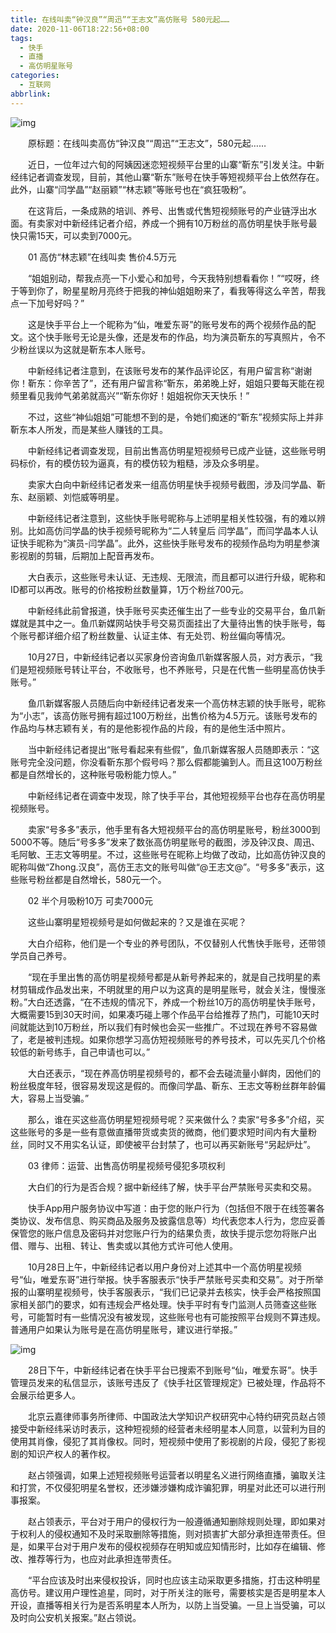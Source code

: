 ```yaml
---
title: 在线叫卖“钟汉良”“周迅”“王志文”高仿账号 580元起……
date: 2020-11-06T18:22:56+08:00
tags:
  - 快手
  - 直播
  - 高仿明星账号
categories:
  - 互联网
abbrlink:
---
```


![img](https://cdn.jsdelivr.net/gh/yakeing/Documentation@main/Hexo/images/c6fe-kcaeqzx9542101.jpg)

　　原标题：在线叫卖高仿“钟汉良”“周迅”“王志文”，580元起……

　　近日，一位年过六旬的阿姨因迷恋短视频平台里的山寨“靳东”引发关注。中新经纬记者调查发现，目前，其他山寨“靳东”账号在快手等短视频平台上依然存在。此外，山寨“闫学晶”“赵丽颖”“林志颖”等账号也在“疯狂吸粉”。

　　在这背后，一条成熟的培训、养号、出售或代售短视频账号的产业链浮出水面。有卖家对中新经纬记者介绍，养成一个拥有10万粉丝的高仿明星快手账号最快只需15天，可以卖到7000元。

　　01 高仿“林志颖”在线叫卖 售价4.5万元

　　“姐姐别动，帮我点亮一下小爱心和加号，今天我特别想看看你！”“哎呀，终于等到你了，盼星星盼月亮终于把我的神仙姐姐盼来了，看我等得这么辛苦，帮我点一下加号好吗？”

　　这是快手平台上一个昵称为“仙，唯爱东哥”的账号发布的两个视频作品的配文。这个快手账号无论是头像，还是发布的作品，均为演员靳东的写真照片，令不少粉丝误以为这就是靳东本人账号。

　　中新经纬记者注意到，在该账号发布的某作品评论区，有用户留言称“谢谢你！靳东：你辛苦了”，还有用户留言称“靳东，弟弟晚上好，姐姐只要每天能在视频里看见我帅气弟弟就高兴”“靳东你好！姐姐祝你天天快乐！”

　　不过，这些“神仙姐姐”可能想不到的是，令她们痴迷的“靳东”视频实际上并非靳东本人所发，而是某些人赚钱的工具。

　　中新经纬记者调查发现，目前出售高仿明星短视频号已成产业链，这些账号明码标价，有的模仿较为逼真，有的模仿较为粗糙，涉及众多明星。

　　卖家大白向中新经纬记者发来一组高仿明星快手视频号截图，涉及闫学晶、靳东、赵丽颖、刘恺威等明星。

　　中新经纬记者注意到，这些快手账号昵称与上述明星相关性较强，有的难以辨别。比如高仿闫学晶的快手视频号昵称为“二人转皇后 闫学晶”，而闫学晶本人认证快手昵称为“演员-闫学晶”。此外，这些快手账号发布的视频作品均为明星参演影视剧的剪辑，后期加上配音再发布。

　　大白表示，这些账号未认证、无违规、无限流，而且都可以进行升级，昵称和ID都可以再改。账号的价格按粉丝数量算，1万个粉丝700元。

　　中新经纬此前曾报道，快手账号买卖还催生出了一些专业的交易平台，鱼爪新媒就是其中之一。鱼爪新媒网站快手号交易页面挂出了大量待出售的快手账号，每个账号都详细介绍了粉丝数量、认证主体、有无处罚、粉丝偏向等情况。

　　10月27日，中新经纬记者以买家身份咨询鱼爪新媒客服人员，对方表示，“我们是短视频账号转让平台，不收账号，也不养账号，只是在代售一些明星高仿快手账号。”

　　鱼爪新媒客服人员随后向中新经纬记者发来一个高仿林志颖的快手账号，昵称为“小志”，该高仿账号拥有超过100万粉丝，出售价格为4.5万元。该账号发布的作品均与林志颖有关，有的是他影视作品的片段，有的是他生活中照片。

　　当中新经纬记者提出“账号看起来有些假”，鱼爪新媒客服人员随即表示：“这账号完全没问题，你没看靳东那个假号吗？那么假都能骗到人。而且这100万粉丝都是自然增长的，这种账号吸粉能力惊人。”

　　中新经纬记者在调查中发现，除了快手平台，其他短视频平台也存在高仿明星视频账号。

　　卖家“号多多”表示，他手里有各大短视频平台的高仿明星账号，粉丝3000到5000不等。随后“号多多”发来了数张高仿明星账号的截图，涉及钟汉良、周迅、毛阿敏、王志文等明星。不过，这些账号在昵称上均做了改动，比如高仿钟汉良的昵称叫做“Zhong.汉良”，高仿王志文的账号叫做“@王志文@”。“号多多”表示，这些账号粉丝都是自然增长，580元一个。

　　02 半个月吸粉10万 可卖7000元

　　这些山寨明星短视频号是如何做起来的？又是谁在买呢？

　　大白介绍称，他们是一个专业的养号团队，不仅替别人代售快手账号，还带领学员自己养号。

　　“现在手里出售的高仿明星视频号都是从新号养起来的，就是自己找明星的素材剪辑成作品发出来，不明就里的用户以为这真的是明星账号，就会关注，慢慢涨粉。”大白还透露，“在不违规的情况下，养成一个粉丝10万的高仿明星快手账号，大概需要15到30天时间，如果凑巧碰上哪个作品平台给推荐了热门，可能10天时间就能达到10万粉丝，所以我们有时候也会买一些推广。不过现在养号不容易做了，老是被判违规。如果你想学习高仿短视频账号的养号技术，可以先买几个价格较低的新号练手，自己申请也可以。”

　　大白还表示，“现在养高仿明星视频号的，都不会去碰流量小鲜肉，因他们的粉丝极度年轻，很容易发现这是假的。而像闫学晶、靳东、王志文等粉丝群年龄偏大，容易上当受骗。”

　　那么，谁在买这些高仿明星短视频号呢？买来做什么？卖家“号多多”介绍，买这些账号的多是一些有意做直播带货或卖货的微商，他们要求短时间内有大量粉丝，同时又不用实名认证，即使被平台封禁了，也可以再买新账号“另起炉灶”。

　　03 律师：运营、出售高仿明星视频号侵犯多项权利

　　大白们的行为是否合规？据中新经纬了解，快手平台严禁账号买卖和交易。

　　快手App用户服务协议中写道：由于您的账户行为（包括但不限于在线签署各类协议、发布信息、购买商品及服务及披露信息等）均代表您本人行为，您应妥善保管您的账户信息及密码并对您账户行为的结果负责，故快手提示您勿将账户出借、赠与、出租、转让、售卖或以其他方式许可他人使用。

　　10月28日上午，中新经纬记者以用户身份对上述其中一个高仿明星视频号“仙，唯爱东哥”进行举报。快手客服表示“快手严禁账号买卖和交易”。对于所举报的山寨明星视频号，快手客服表示，“我们已记录并去核实，快手会严格按照国家相关部门的要求，如有违规会严格处理。快手平时有专门监测人员筛查这些账号，可能暂时有一些情况没有被发现，这些账号也有可能按照平台规则不算违规。普通用户如果认为账号是在高仿明星账号，建议进行举报。”

![img](https://cdn.jsdelivr.net/gh/yakeing/Documentation@main/Hexo/images/92ca-kcaeqzx9542161.jpg)

　　28日下午，中新经纬记者在快手平台已搜索不到账号“仙，唯爱东哥”。快手管理员发来的私信显示，该账号违反了《快手社区管理规定》已被处理，作品将不会展示给更多人。

　　北京云嘉律师事务所律师、中国政法大学知识产权研究中心特约研究员赵占领接受中新经纬采访时表示，这种短视频的经营者未经明星本人同意，以营利为目的使用其肖像，侵犯了其肖像权。同时，短视频中使用了影视剧的片段，侵犯了影视剧的知识产权人的著作权。

　　赵占领强调，如果上述短视频账号运营者以明星名义进行网络直播，骗取关注和打赏，不仅侵犯明星名誉权，还涉嫌涉嫌构成诈骗犯罪，明星对此还可以进行刑事报案。

　　赵占领表示，平台对于用户的侵权行为一般遵循通知删除规则处理，即如果对于权利人的侵权通知不及时采取删除等措施，则对损害扩大部分承担连带责任。但是，如果平台对于用户发布的侵权视频存在明知或应知情形时，比如存在编辑、修改、推荐等行为，也应对此承担连带责任。

　　“平台应该及时出来侵权投诉，同时也应该主动采取更多措施，打击这种明星高仿号。建议用户理性追星，同时，对于所关注的账号，需要核实是否是明星本人开设，直播等相关行为是否系明星本人所为，以防上当受骗。一旦上当受骗，可以及时向公安机关报案。”赵占领说。

<!--article_adlist[

![img](https://cdn.jsdelivr.net/gh/yakeing/Documentation@main/Hexo/images/a603-kcaeqzx9542269.png)

]article_adlist--><!--article_adlist[

![img](https://cdn.jsdelivr.net/gh/yakeing/Documentation@main/Hexo/images/cbe0-kcaeqzx9542342.jpg)

]article_adlist-->